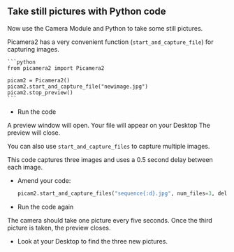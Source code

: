 ## Take still pictures with Python code

Now use the Camera Module and Python to take some still pictures.

Picamera2 has a very convenient function (`start_and_capture_file`) for capturing images. 

    ```python
    from picamera2 import Picamera2

    picam2 = Picamera2()
    picam2.start_and_capture_file("newimage.jpg")
    picam2.stop_preview()
    ```

- Run the code

A preview window will open. 
Your file will appear on your Desktop 
The preview will close.

You can also use `start_and_capture_files` to capture multiple images.

This code captures three images and uses a 0.5 second delay between each image. 

- Amend your code:

    ```python
    picam2.start_and_capture_files("sequence{:d}.jpg", num_files=3, delay=0.5)
    ```

- Run the code again

The camera should take one picture every five seconds. Once the third picture is taken, the preview closes. 

- Look at your Desktop to find the three new pictures.
